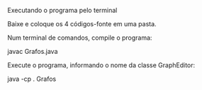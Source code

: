 Executando o programa pelo terminal

Baixe e coloque os 4 códigos-fonte em uma pasta.

Num terminal de comandos, compile o programa:

javac Grafos.java

Execute o programa, informando o nome da classe GraphEditor:

java -cp . Grafos
